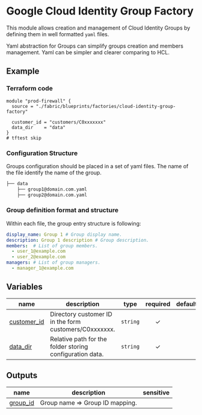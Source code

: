 # Google Cloud Identity Group Factory

This module allows creation and management of Cloud Identity Groups by defining them in well formatted `yaml` files.

Yaml abstraction for Groups can simplify groups creation and members management. Yaml can be simpler and clearer comparing to HCL.

## Example

### Terraform code

```hcl
module "prod-firewall" {
  source = "./fabric/blueprints/factories/cloud-identity-group-factory"

  customer_id = "customers/C0xxxxxxx"
  data_dir    = "data"
}
# tftest skip
```

### Configuration Structure

Groups configuration should be placed in a set of yaml files. The name of the file identify the name of the group.

```bash
├── data
    ├── group1@domain.com.yaml
    ├── group2@domain.com.yaml

```

### Group definition format and structure

Within each file, the group entry structure is following:

```yaml
display_name: Group 1 # Group display name.
description: Group 1 description # Group description.
members:  # List of group members.
  - user_1@example.com
  - user_2@example.com  
managers: # List of group managers.
  - manager_1@example.com
```
<!-- BEGIN TFDOC -->

## Variables

| name | description | type | required | default |
|---|---|:---:|:---:|:---:|
| [customer_id](variables.tf#L17) | Directory customer ID in the form customers/C0xxxxxxx. | <code>string</code> | ✓ |  |
| [data_dir](variables.tf#L22) | Relative path for the folder storing configuration data. | <code>string</code> | ✓ |  |

## Outputs

| name | description | sensitive |
|---|---|:---:|
| [group_id](outputs.tf#L17) | Group name => Group ID mapping. |  |

<!-- END TFDOC -->
